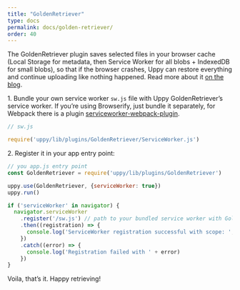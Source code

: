 ```yaml
---
title: "GoldenRetriever"
type: docs
permalink: docs/golden-retriever/
order: 40
---
```


The GoldenRetriever plugin saves selected files in your browser cache (Local Storage for metadata, then Service Worker for all blobs + IndexedDB for small blobs), so that if the browser crashes, Uppy can restore everything and continue uploading like nothing happened. Read more about it [on the blog](https://uppy.io/blog/2017/07/golden-retriever/).

1\. Bundle your own service worker `sw.js` file with Uppy GoldenRetriever’s service worker. If you’re using Browserify, just bundle it separately, for Webpack there is a plugin [serviceworker-webpack-plugin](https://github.com/oliviertassinari/serviceworker-webpack-plugin).

```js
// sw.js

require('uppy/lib/plugins/GoldenRetriever/ServiceWorker.js')
```

2\. Register it in your app entry point:

```js
// you app.js entry point
const GoldenRetriever = require('uppy/lib/plugins/GoldenRetriever')

uppy.use(GoldenRetriever, {serviceWorker: true})
uppy.run()

if ('serviceWorker' in navigator) {
  navigator.serviceWorker
    .register('/sw.js') // path to your bundled service worker with GoldenRetriever service worker
    .then((registration) => {
      console.log('ServiceWorker registration successful with scope: ', registration.scope)
    })
    .catch((error) => {
      console.log('Registration failed with ' + error)
    })
}
```

Voila, that’s it. Happy retrieving!
